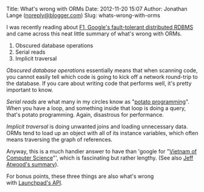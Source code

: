 Title: What's wrong with ORMs
Date: 2012-11-20 15:07
Author: Jonathan Lange (noreply@blogger.com)
Slug: whats-wrong-with-orms

I was recently reading about [F1, Google's fault-tolerant distributed
RDBMS](http://research.google.com/pubs/pub38125.html) and came across
this neat little summary of what's wrong with ORMs.  
  

1.  Obscured database operations
2.  Serial reads
3.  Implicit traversal

<div>

*Obscured database operations* essentially means that when scanning
code, you cannot easily tell which code is going to kick off a network
round-trip to the database. If you care about writing code that performs
well, it's pretty important to know.

</div>

<div>

*Serial reads* are what many in my circles know as "[potato
programming](http://divmod.readthedocs.org/en/latest/philosophy/potato.html)".
When you have a loop, and something inside that loop is doing a query,
that's potato programming. Again, disastrous for performance.

</div>

<div>

*Implicit traversal* is doing unwanted joins and loading unnecessary
data. ORMs tend to load up an object with all of its instance variables,
which often means traversing the graph of references.

</div>

<div>

Anyway, this is a much handier answer to have than 'google for "[Vietnam
of Computer
Science](http://blogs.tedneward.com/2006/06/26/The+Vietnam+Of+Computer+Science.aspx)"',
which is fascinating but rather lengthy. (See also [Jeff Atwood's
summary](http://www.codinghorror.com/blog/2006/06/object-relational-mapping-is-the-vietnam-of-computer-science.html)).

</div>

<div>

For bonus points, these three things are also what's wrong
with [Launchpad's API](https://help.launchpad.net/API).

</div>

